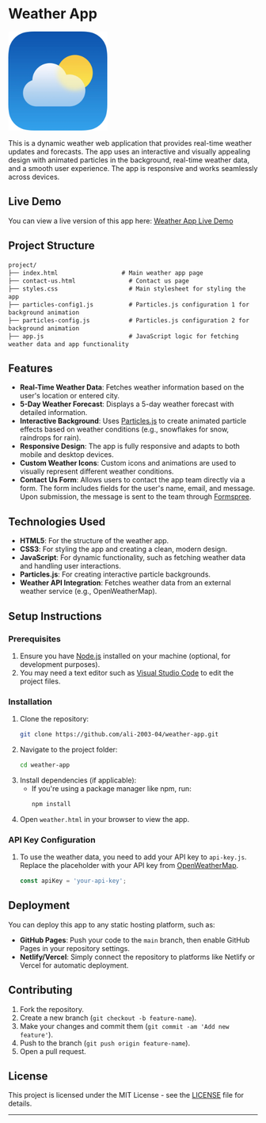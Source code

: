 
# Weather App

[<img src="https://github.com/winx-T/WEATHER_WEB_APP/blob/main/images/Weather.webp" width="200">](https://winx-t.github.io/WEATHER_WEB_APP/)

This is a dynamic weather web application that provides real-time weather updates and forecasts. The app uses an interactive and visually appealing design with animated particles in the background, real-time weather data, and a smooth user experience. The app is responsive and works seamlessly across devices.

## Live Demo

You can view a live version of this app here: [Weather App Live Demo](https://winx-t.github.io/WEATHER_WEB_APP/)

## Project Structure

```plaintext
project/
├── index.html                  # Main weather app page
├── contact-us.html               # Contact us page
├── styles.css                    # Main stylesheet for styling the app
├── particles-config1.js          # Particles.js configuration 1 for background animation
├── particles-config.js           # Particles.js configuration 2 for background animation
├── app.js                        # JavaScript logic for fetching weather data and app functionality
```

## Features

- **Real-Time Weather Data**: Fetches weather information based on the user's location or entered city.
- **5-Day Weather Forecast**: Displays a 5-day weather forecast with detailed information.
- **Interactive Background**: Uses [Particles.js](https://vincentgarreau.com/particles.js/) to create animated particle effects based on weather conditions (e.g., snowflakes for snow, raindrops for rain).
- **Responsive Design**: The app is fully responsive and adapts to both mobile and desktop devices.
- **Custom Weather Icons**: Custom icons and animations are used to visually represent different weather conditions.
- **Contact Us Form**: Allows users to contact the app team directly via a form. The form includes fields for the user's name, email, and message. Upon submission, the message is sent to the team through [Formspree](https://formspree.io).

## Technologies Used

- **HTML5**: For the structure of the weather app.
- **CSS3**: For styling the app and creating a clean, modern design.
- **JavaScript**: For dynamic functionality, such as fetching weather data and handling user interactions.
- **Particles.js**: For creating interactive particle backgrounds.
- **Weather API Integration**: Fetches weather data from an external weather service (e.g., OpenWeatherMap).

## Setup Instructions

### Prerequisites

1. Ensure you have [Node.js](https://nodejs.org/) installed on your machine (optional, for development purposes).
2. You may need a text editor such as [Visual Studio Code](https://code.visualstudio.com/) to edit the project files.

### Installation

1. Clone the repository:
    ```bash
    git clone https://github.com/ali-2003-04/weather-app.git
    ```
2. Navigate to the project folder:
    ```bash
    cd weather-app
    ```
3. Install dependencies (if applicable):
    - If you're using a package manager like npm, run:
        ```bash
        npm install
        ```
4. Open `weather.html` in your browser to view the app.

### API Key Configuration

1. To use the weather data, you need to add your API key to `api-key.js`. Replace the placeholder with your API key from [OpenWeatherMap](https://openweathermap.org/api).
    ```javascript
    const apiKey = 'your-api-key';
    ```

## Deployment

You can deploy this app to any static hosting platform, such as:

- **GitHub Pages**: Push your code to the `main` branch, then enable GitHub Pages in your repository settings.
- **Netlify/Vercel**: Simply connect the repository to platforms like Netlify or Vercel for automatic deployment.

## Contributing

1. Fork the repository.
2. Create a new branch (`git checkout -b feature-name`).
3. Make your changes and commit them (`git commit -am 'Add new feature'`).
4. Push to the branch (`git push origin feature-name`).
5. Open a pull request.

## License

This project is licensed under the MIT License - see the [LICENSE](LICENSE) file for details.

---


